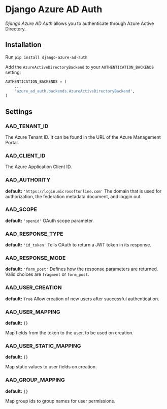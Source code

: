 Django Azure AD Auth
======================

*Django Azure AD Auth* allows you to authenticate through Azure Active Directory.

Installation
------------

Run `pip install django-azure-ad-auth`

Add the `AzureActiveDirectoryBackend` to your `AUTHENTICATION_BACKENDS` setting:

```python
AUTHENTICATION_BACKENDS = (
    ...
    'azure_ad_auth.backends.AzureActiveDirectoryBackend',
)
```

Settings
--------

### AAD_TENANT_ID

The Azure Tenant ID. It can be found in the URL of the Azure Management Portal.

### AAD_CLIENT_ID

The Azure Application Client ID.


### AAD_AUTHORITY

**default:** `'https://login.microsoftonline.com'`
The domain that is used for authorization, the federation metadata document, and loggin out.

### AAD_SCOPE

**default:** `'openid'`
OAuth scope parameter.

### AAD_RESPONSE_TYPE

**default:** `'id_token'`
Tells OAuth to return a JWT token in its response.

### AAD_RESPONSE_MODE

**default:** `'form_post'`
Defines how the response parameters are returned. Valid choices are `fragment` or `form_post`.

### AAD_USER_CREATION

**default:** `True`
Allow creation of new users after successful authentication.

### AAD_USER_MAPPING

**default:** `{}`

Map fields from the token to the user, to be used on creation.

### AAD_USER_STATIC_MAPPING

**default:** `{}`

Map static values to user fields on creation.

### AAD_GROUP_MAPPING

**default:** `{}`

Map group ids to group names for user permissions.
